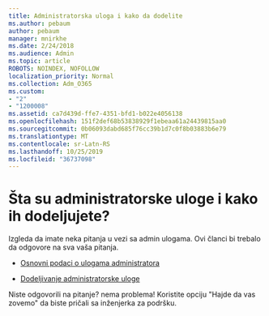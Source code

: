 ```yaml
---
title: Administratorska uloga i kako da dodelite
ms.author: pebaum
author: pebaum
manager: mnirkhe
ms.date: 2/24/2018
ms.audience: Admin
ms.topic: article
ROBOTS: NOINDEX, NOFOLLOW
localization_priority: Normal
ms.collection: Adm_O365
ms.custom:
- "2"
- "1200008"
ms.assetid: ca7d439d-ffe7-4351-bfd1-b022e4056138
ms.openlocfilehash: 151f2def68b53838929f1ebeaa61a24439815aa0
ms.sourcegitcommit: 0b06093dabd685f76cc39b1d7c0f8b03883b6e79
ms.translationtype: MT
ms.contentlocale: sr-Latn-RS
ms.lasthandoff: 10/25/2019
ms.locfileid: "36737098"
---
```

# <a name="what-are-admin-roles-and-how-do-you-assign-them"></a>Šta su administratorske uloge i kako ih dodeljujete?

Izgleda da imate neka pitanja u vezi sa admin ulogama. Ovi članci bi trebalo da odgovore na sva vaša pitanja.
  
- [Osnovni podaci o ulogama administratora](https://docs.microsoft.com/office365/admin/add-users/about-admin-roles)

- [Dodeljivanje administratorske uloge](https://docs.microsoft.com/office365/admin/add-users/assign-admin-roles)

Niste odgovorili na pitanje? nema problema! Koristite opciju "Hajde da vas zovemo" da biste pričali sa inženjerka za podršku.
  